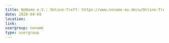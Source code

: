 ```yaml
---
title: NoName e.V.: Online-Treff: https://www.noname-ev.de/w/Online-Treff
date: 2020-04-09
location: 
link: 
usergroup: noname
type: usergroup
---
```


